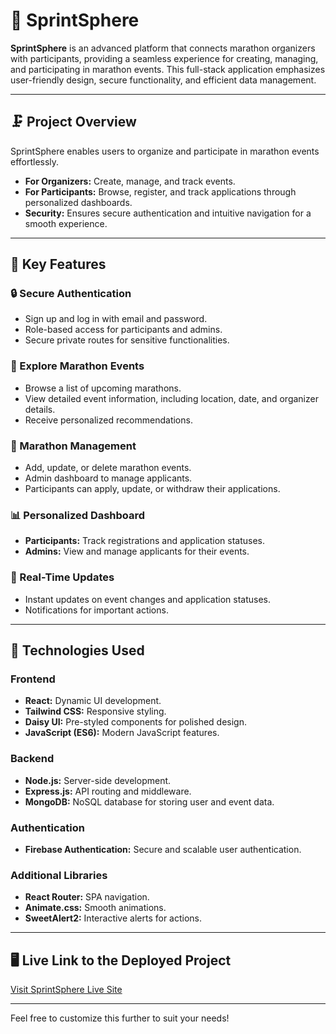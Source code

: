 # 🏃 SprintSphere

**SprintSphere** is an advanced platform that connects marathon organizers with participants, providing a seamless experience for creating, managing, and participating in marathon events. This full-stack application emphasizes user-friendly design, secure functionality, and efficient data management.

---

## 🗜️ Project Overview

SprintSphere enables users to organize and participate in marathon events effortlessly. 

- **For Organizers:** Create, manage, and track events.
- **For Participants:** Browse, register, and track applications through personalized dashboards.
- **Security:** Ensures secure authentication and intuitive navigation for a smooth experience.

---

## 🔑 Key Features

### 🔒 Secure Authentication
- Sign up and log in with email and password.
- Role-based access for participants and admins.
- Secure private routes for sensitive functionalities.

### 🔎 Explore Marathon Events
- Browse a list of upcoming marathons.
- View detailed event information, including location, date, and organizer details.
- Receive personalized recommendations.

### 🔧 Marathon Management
- Add, update, or delete marathon events.
- Admin dashboard to manage applicants.
- Participants can apply, update, or withdraw their applications.

### 📊 Personalized Dashboard
- **Participants:** Track registrations and application statuses.
- **Admins:** View and manage applicants for their events.

### 🔄 Real-Time Updates
- Instant updates on event changes and application statuses.
- Notifications for important actions.

---

## 🔧 Technologies Used

### Frontend
- **React:** Dynamic UI development.
- **Tailwind CSS:** Responsive styling.
- **Daisy UI:** Pre-styled components for polished design.
- **JavaScript (ES6):** Modern JavaScript features.

### Backend
- **Node.js:** Server-side development.
- **Express.js:** API routing and middleware.
- **MongoDB:** NoSQL database for storing user and event data.

### Authentication
- **Firebase Authentication:** Secure and scalable user authentication.

### Additional Libraries
- **React Router:** SPA navigation.
- **Animate.css:** Smooth animations.
- **SweetAlert2:** Interactive alerts for actions.

---

## 🖥️ Live Link to the Deployed Project
[Visit SprintSphere Live Site](https://assignment-11-project-68d98.web.app)

---

Feel free to customize this further to suit your needs!
